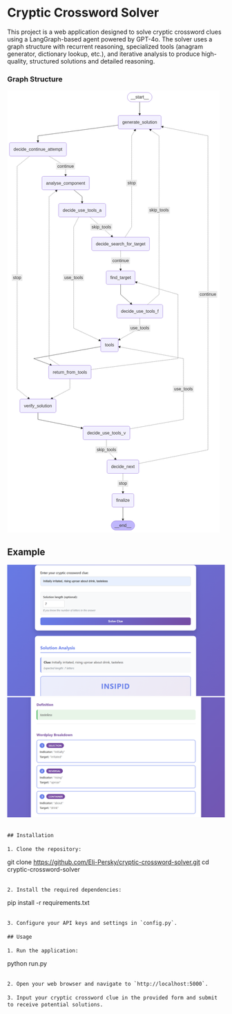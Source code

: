 # Cryptic Crossword Solver

This project is a web application designed to solve cryptic crossword clues using a LangGraph-based agent powered by GPT-4o. The solver uses a graph structure with recurrent reasoning, specialized tools (anagram generator, dictionary lookup, etc.), and iterative analysis to produce high-quality, structured solutions and detailed reasoning.

### Graph Structure
![LangGraph Structure](graph.png)

## Example

![example screenshot 1](https://github.com/Eli-Persky/cryptic-crossword-solver/blob/main/screenshot1.png)
![example screenshot 2](https://github.com/Eli-Persky/cryptic-crossword-solver/blob/main/screenshot2.png)

```

## Installation

1. Clone the repository:
   ```
   git clone https://github.com/Eli-Persky/cryptic-crossword-solver.git
   cd cryptic-crossword-solver
   ```

2. Install the required dependencies:
   ```
   pip install -r requirements.txt
   ```

3. Configure your API keys and settings in `config.py`.

## Usage

1. Run the application:
   ```
   python run.py
   ```

2. Open your web browser and navigate to `http://localhost:5000`.

3. Input your cryptic crossword clue in the provided form and submit to receive potential solutions.
